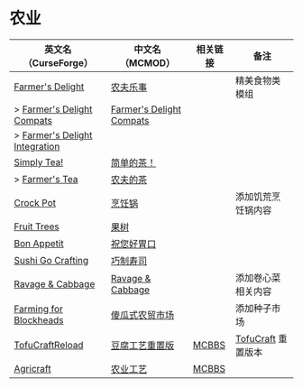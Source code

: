 # 农业

| 英文名（CurseForge）                                                                                       | 中文名（MCMOD）                                                  | 相关链接                                              | 备注                                                      |
| ---------------------------------------------------------------------------------------------------------- | ---------------------------------------------------------------- | ----------------------------------------------------- | --------------------------------------------------------- |
| [Farmer's Delight](https://www.curseforge.com/minecraft/mc-mods/farmers-delight)                           | [农夫乐事](https://www.mcmod.cn/class/2820.html)                 |                                                       | 精美食物类模组                                            |
| > [Farmer's Delight Compats](https://www.curseforge.com/minecraft/mc-mods/farmers-delight-compats)         | [Farmer's Delight Compats](https://www.mcmod.cn/class/3656.html) |                                                       |                                                           |
| > [Farmer's Delight Integration](https://www.curseforge.com/minecraft/mc-mods/farmers-delight-integration) |                                                                  |                                                       |                                                           |
| [Simply Tea!](https://www.curseforge.com/minecraft/mc-mods/simply-tea)                                     | [简单的茶！](https://www.mcmod.cn/class/3597.html)               |                                                       |                                                           |
| > [Farmer's Tea](https://www.curseforge.com/minecraft/mc-mods/farmers-tea)                                 | [农夫的茶](https://www.mcmod.cn/class/3657.html)                 |                                                       |                                                           |
| [Crock Pot](https://www.curseforge.com/minecraft/mc-mods/crock-pot)                                        | [烹饪锅](https://www.mcmod.cn/class/3017.html)                   |                                                       | 添加饥荒烹饪锅内容                                        |
| [Fruit Trees](https://www.curseforge.com/minecraft/mc-mods/fruit-trees)                                    | [果树](https://www.mcmod.cn/class/2416.html)                     |                                                       |                                                           |
| [Bon Appetit](https://www.curseforge.com/minecraft/mc-mods/bon-appetit-forge)                              | [祝您好胃口](https://www.mcmod.cn/class/3402.html)               |                                                       |                                                           |
| [Sushi Go Crafting](https://www.curseforge.com/minecraft/mc-mods/sushigocrafting)                          | [巧制寿司](https://www.mcmod.cn/class/4014.html)                 |                                                       |                                                           |
| [Ravage & Cabbage](https://www.curseforge.com/minecraft/mc-mods/ravage-and-cabbage)                        | [Ravage & Cabbage](https://www.mcmod.cn/class/4118.html)         |                                                       | 添加卷心菜相关内容                                        |
| [Farming for Blockheads](https://www.curseforge.com/minecraft/mc-mods/farming-for-blockheads)              | [傻瓜式农贸市场](https://www.mcmod.cn/class/2057.html)           |                                                       | 添加种子市场                                              |
| [TofuCraftReload](https://www.curseforge.com/minecraft/mc-mods/tofucraftreload)                            | [豆腐工艺重置版](https://www.mcmod.cn/class/1633.html)           | [MCBBS](https://www.mcbbs.net/thread-946310-1-1.html) | [TofuCraft](https://www.mcmod.cn/class/386.html) 重置版本 |
| [Agricraft](https://www.curseforge.com/minecraft/mc-mods/agricraft)                                        | [农业工艺](https://www.mcmod.cn/class/514.html)                  | [MCBBS](https://www.mcbbs.net/thread-846823-1-1.html) |                                                           |
